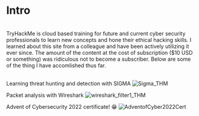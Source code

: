 <h1>Intro</h1>
</br>
TryHackMe is cloud based training for future and current cyber security professionals to learn new concepts and hone their ethical hacking skills. I learned about this site from a colleague and have been actively utilizing it ever since. The amount of the content at the cost of subscription ($10 USD or something) was ridiculous not to become a subscriber. Below are some of the thing I have accomlished thus far.</br></br>

Learning threat hunting and detection with SIGMA
![Sigma_THM](https://user-images.githubusercontent.com/121698544/210393471-b323e647-5d69-4d94-8f6d-9d60c6145b2e.png)

Packet analysis with Wireshark
![wireshark_filter1_THM](https://user-images.githubusercontent.com/121698544/210394425-3492610d-7eb3-43c7-9539-7a8fbe7d292d.png)

Advent of Cybersecurity 2022 certificate! :grin:
![AdventofCyber2022Cert](https://user-images.githubusercontent.com/121698544/210395940-73e2b696-ab15-43f8-8820-0dd74d7db6e1.png)
